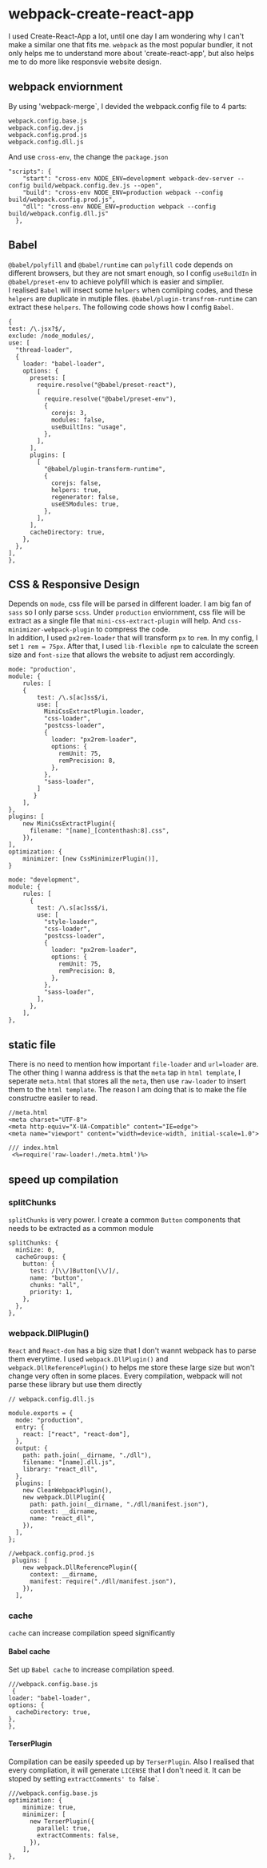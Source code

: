 # webpack-create-react-app
I used Create-React-App a lot, until one day I am wondering why I can't make a similar one that fits me. `webpack` as the most popular bundler, it not only helps me to understand more about 'create-react-app', but also helps me to do more like responsvie website design.

## webpack enviornment
By using 'webpack-merge`, I devided the webpack.config file to 4 parts: 
```
webpack.config.base.js
webpack.config.dev.js
webpack.config.prod.js
webpack.config.dll.js
```
And use `cross-env`, the change the `package.json`
```
"scripts": {
    "start": "cross-env NODE_ENV=development webpack-dev-server --config build/webpack.config.dev.js --open",
    "build": "cross-env NODE_ENV=production webpack --config build/webpack.config.prod.js",
    "dll": "cross-env NODE_ENV=production webpack --config build/webpack.config.dll.js"
  },
```

## Babel
`@babel/polyfill` and `@babel/runtime` can `polyfill` code depends on different browsers, but they are not smart enough, so I config `useBuildIn` in `@babel/preset-env` to achieve polyfill which is easier and simplier.  
I realised `Babel` will insect some `helpers` when comliping codes, and these `helpers` are duplicate in mutiple files. `@babel/plugin-transfrom-runtime` can extract these `helpers`.
The following code shows how I config `Babel`.
```
{
test: /\.jsx?$/,
exclude: /node_modules/,
use: [
  "thread-loader",
  {
    loader: "babel-loader",
    options: {
      presets: [
        require.resolve("@babel/preset-react"),
        [
          require.resolve("@babel/preset-env"),
          {
            corejs: 3,
            modules: false,
            useBuiltIns: "usage",
          },
        ],
      ],
      plugins: [
        [
          "@babel/plugin-transform-runtime",
          {
            corejs: false,
            helpers: true,
            regenerator: false,
            useESModules: true,
          },
        ],
      ],
      cacheDirectory: true,
    },
  },
],
},
```
## CSS & Responsive Design
Depends on `mode`, css file will be parsed in different loader. I am big fan of `sass` so I only parse `scss`. Under `production` enviornment, css file will be extract as a single file that `mini-css-extract-plugin` will help. And `css-minimizer-webpack-plugin` to compress the code.  
In addition, I used `px2rem-loader` that will transform `px` to `rem`. In my config, I set `1 rem = 75px`. After that, I used `lib-flexible npm` to calculate the screen size and `font-size` that allows the website to adjust rem accordingly.

```
mode: "production',
module: {
    rules: [
    {
        test: /\.s[ac]ss$/i,
        use: [
          MiniCssExtractPlugin.loader,
          "css-loader",
          "postcss-loader",
          {
            loader: "px2rem-loader",
            options: {
              remUnit: 75,
              remPrecision: 8,
            },
          },
          "sass-loader",
        ]
       }
    ],
},
plugins: [
    new MiniCssExtractPlugin({
      filename: "[name]_[contenthash:8].css",
    }),
],
optimization: {
    minimizer: [new CssMinimizerPlugin()],
}
```
```
mode: "development",
module: {
    rules: [
      {
        test: /\.s[ac]ss$/i,
        use: [
          "style-loader",
          "css-loader",
          "postcss-loader",
          {
            loader: "px2rem-loader",
            options: {
              remUnit: 75,
              remPrecision: 8,
            },
          },
          "sass-loader",
        ],
      },
    ],
},
```
## static file
There is no need to mention how important `file-loader` and `url=loader` are. The other thing I wanna address is that the `meta` tap in `html template`, I seperate `meta.html` that stores all the `meta`, then use `raw-loader` to insert them to the `html template`. The reason I am doing that is to make the file constructre easiler to read.
```
//meta.html
<meta charset="UTF-8">
<meta http-equiv="X-UA-Compatible" content="IE=edge">
<meta name="viewport" content="width=device-width, initial-scale=1.0">

/// index.html
 <%=require('raw-loader!./meta.html')%>
```
## speed up compilation
### splitChunks
`splitChunks` is very power. I create a common `Button` components that needs to be extracted as a common module
```
splitChunks: {
  minSize: 0,
  cacheGroups: {
    button: {
      test: /[\\/]Button[\\/]/,
      name: "button",
      chunks: "all",
      priority: 1,
    },
  },
},
```
### webpack.DllPlugin()
`React` and `React-dom` has a big size that I don't wannt webpack has to parse them everytime. I used `webpack.DllPlugin()` and `webpack.DllReferencePlugin()` to helps me store these large size but won't change very often in some places. Every compilation, webpack will not parse these library but use them directly
```
// webpack.config.dll.js

module.exports = {
  mode: "production",
  entry: {
    react: ["react", "react-dom"],
  },
  output: {
    path: path.join(__dirname, "./dll"),
    filename: "[name].dll.js",
    library: "react_dll",
  },
  plugins: [
    new CleanWebpackPlugin(),
    new webpack.DllPlugin({
      path: path.join(__dirname, "./dll/manifest.json"),
      context: __dirname,
      name: "react_dll",
    }),
  ],
};
```
```
//webpack.config.prod.js
 plugins: [
    new webpack.DllReferencePlugin({
      context: __dirname,
      manifest: require("./dll/manifest.json"),
    }),
  ],
```
### cache
`cache` can increase compilation speed significantly
#### Babel cache
Set up `Babel cache` to increase compilation speed.
```
///webpack.config.base.js
 {
loader: "babel-loader",
options: {
  cacheDirectory: true,
},
},
```
#### TerserPlugin
Compilation can be easily speeded up by `TerserPlugin`. Also I realised that every compliation, it will generate `LICENSE` that I don't need it. It can be stoped by setting `extractComments' to `false`.
```
///webpack.config.base.js
optimization: {
    minimize: true,
    minimizer: [
      new TerserPlugin({
        parallel: true,
        extractComments: false,
      }),
    ],
},
```
